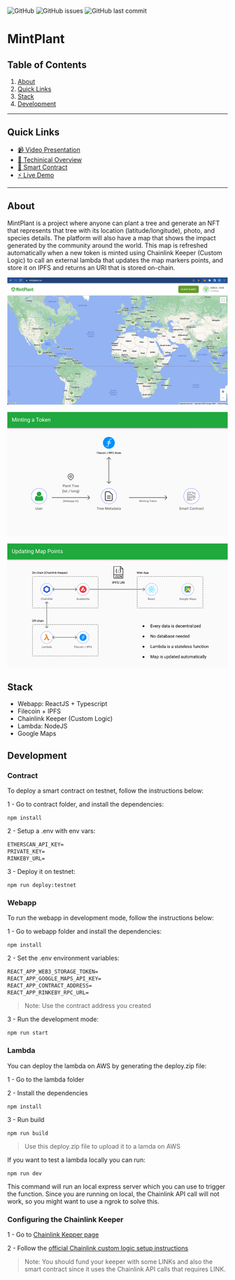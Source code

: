 ![GitHub](https://img.shields.io/github/license/strandgeek/mintplant) ![GitHub issues](https://img.shields.io/github/issues/strandgeek/mintplant) ![GitHub last commit](https://img.shields.io/github/last-commit/strandgeek/mintplant)

# MintPlant

## Table of Contents
1. [About](#about)
2. [Quick Links](#quick-links)
3. [Stack](#stack)
5. [Development](#development)


--------

## Quick Links
- [📹 Video Presentation](https://www.youtube.com/watch?v=W--zBGv1oq0)
- [📕 Techinical Overview](https://TODO)
- [📄 Smart Contract](https://rinkeby.etherscan.io/address/0xB67bD62a7a3d8ec443388ba03b58aA475954ec82)
- [⚡️ Live Demo](https://mintplant.co)
--------

## About

MintPlant is a project where anyone can plant a tree and generate an NFT that represents that tree with its location (latitude/longitude), photo, and species details. The platform will also have a map that shows the impact generated by the community around the world. This map is refreshed automatically when a new token is minted using Chainlink Keeper (Custom Logic) to call an external lambda that updates the map markers points, and store it on IPFS and returns an URI that is stored on-chain.


![Home](presentation/images/screenshot-home.png)

![Minting a Token](presentation/images/architecture-1.png)

![Updating Map Points](presentation/images/architecture-2.png)



## Stack

- Webapp: ReactJS + Typescript
- Filecoin + IPFS
- Chainlink Keeper (Custom Logic)
- Lambda: NodeJS
- Google Maps


## Development


### Contract

To deploy a smart contract on testnet, follow the instructions below:


1 - Go to contract folder, and install the dependencies:

```
npm install
```

2 - Setup a .env with env vars:

```
ETHERSCAN_API_KEY=
PRIVATE_KEY=
RINKEBY_URL=
```

3 - Deploy it on testnet:

```
npm run deploy:testnet
```

### Webapp

To run the webapp in development mode, follow the instructions below:

1 - Go to webapp folder and install the dependencies:

```
npm install
```

2 - Set the .env environment variables:

```
REACT_APP_WEB3_STORAGE_TOKEN=
REACT_APP_GOOGLE_MAPS_API_KEY=
REACT_APP_CONTRACT_ADDRESS=
REACT_APP_RINKEBY_RPC_URL=
```

> Note: Use the contract address you created

3 - Run the development mode:

```
npm run start
```

### Lambda

You can deploy the lambda on AWS by generating the deploy.zip file:

1 - Go to the lambda folder

2 - Install the dependencies

```
npm install
```

3 - Run build

```
npm run build
```

> Use this deploy.zip file to upload it to a lamda on AWS

If you want to test a lambda locally you can run:

```
npm run dev
```

This command will run an local express server which you can use to trigger the function. Since you are running on local, the Chainlink API call will not work, so you might want to use a ngrok to solve this.


### Configuring the Chainlink Keeper

1 - Go to [Chainlink Kepper page](https://keepers.chain.link/?_ga=2.72706134.418852019.1657682825-270153475.1657682825)

2 - Follow the [official Chainlink custom logic setup instructions](https://docs.chain.link/docs/chainlink-keepers/introduction/#custom-logic-trigger)

> Note: You should fund your keeper with some LINKs and also the smart contract since it uses the Chainlink API calls that requires LINK.
